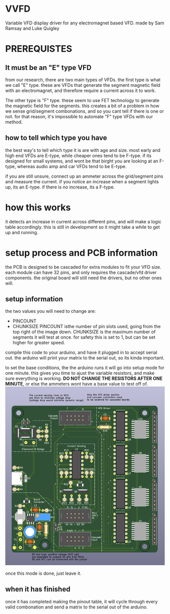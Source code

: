 # VVFD
 Variable VFD display driver for any electromagnet based VFD.
 made by Sam Ramsay and Luke Quigley
# PREREQUISTES

## It must be an "E" type VFD

from our research, there are two main types of VFDs. the first type is what we call "E" type. these are VFDs that generate the segment magnetic field with an electromagnet, and therefore require a current across it to work.

The other type is "F" type. these seem to use FET technology to generate the magnetic field for the segments. this creates a bit of a problem in how we sense grid/segment combonations, and so you cant tell if there is one or not. for that reason, it's impossible to automate "F" type VFDs with our method.

## how to tell which type you have
the best way's to tell which type it is are with age and size. most early and high end VFDs are E-type, while cheaper ones tend to be F-type. if its designed for small systems, and wont be that birght you are looking at an F-type, whereas audio amp and car VFDs tend to be E-type.

if you are still unsure, connect up an ammeter across the grid/segment pins and measure the current. if you notice an increase when a segment lights up, its an E-type. if there is no increase, its a F-type.


# how this works
 it detects an increase in current across different pins, and will make a logic table accordingly.
  this is still in development so it might take a while to get up and running.

# setup process and PCB information
the PCB is designed to be cascaded for extra modules to fit your VFD size. each module can have 32 pins, and only requires the cascade/vfd driver components. the original board will still need the drivers, but no other ones will.
## setup information
the two values you will need to change  are:
- PINCOUNT
- CHUNKSIZE
PINCOUNT isthe number of pin slots used, going from the top right of the image down. CHUNKSIZE is the maximum number of segments it will test at once. for safety this is set to 1, but can be set higher for greater speed.

compile this code to your arduino, and have it plugged in to accept serial out. the arduino will print your matrix to the serial out, so its kinda important.

to set the base conditions, the the arduino runs it will go into setup mode for one minute. this gives you time to ajust the variable resistors, and make sure everything is working. **DO NOT CHANGE THE RESISTORS AFTER ONE MINUTE**, or else the ammeters wont have a base value to test off of.
![pic](/Electronics/PCBPic.png)

once this mode is done, just leave it. 
## when it has finished
once it has completed making the pinout table, it will cycle through every valid combonation and send a matrix to the serial out of the arduino.

